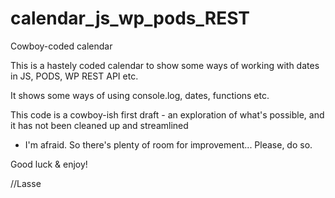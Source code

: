 # calendar_js_wp_pods_REST
Cowboy-coded calendar

This is a hastely coded calendar to show some ways of working with dates in JS, PODS, WP REST API etc.

It shows some ways of using console.log, dates, functions etc. 

This code is a cowboy-ish first draft - an exploration of what's possible, and it has not been cleaned up and streamlined 
- I'm afraid. So there's plenty of room for improvement... Please, do so.

Good luck & enjoy!

//Lasse
